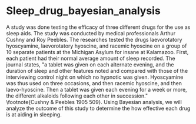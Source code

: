 # Sleep_drug_bayesian_analysis
A study was done testing the efficacy of three different drugs for the use as sleep aids. The study was conducted by medical professionals Arthur Cushny and Roy Peebles. The researches tested the drugs laevorotatory hyoscyamine, laevorotatory hyoscine, and racemic hyoscine on a group of 10 separate patients at the Michigan Asylum for insane at Kalamazoo. First, each patient had their normal average amount of sleep recorded. The journal states, "a tablet was given on each alternate evening, and the duration of sleep and other features noted and compared with those of the interviewing control night on which no hypnotic was given. Hyoscyamine was thus used on three occasions, and then racemic hyoscine, and then laevo-hyoscine. Then a tablet was given each evening for a week or more, the different alkaloids following each other in succession." \footnote{Cushny &amp; Peebles 1905 509}. Using Bayesian analysis, we will analyze the outcome of this study to determine the how effective each drug is at aiding in sleeping.
